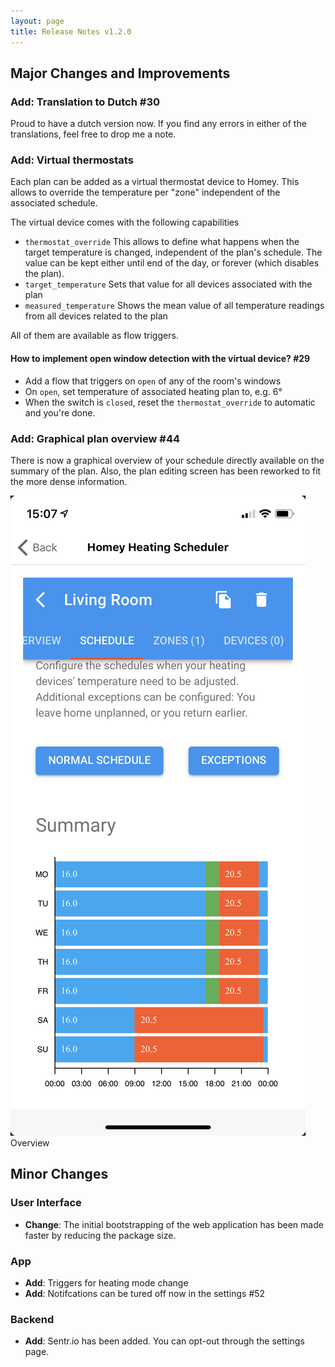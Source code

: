 ```yaml
---
layout: page
title: Release Notes v1.2.0
---
```


## Major Changes and Improvements

### **Add**: Translation to Dutch #30
Proud to have a dutch version now. If you find any errors in either of the translations, feel free to drop me a note.

### **Add**: Virtual thermostats
Each plan can be added as a virtual thermostat device to Homey. This allows to override the temperature per "zone" independent of the associated schedule.

The virtual device comes with the following capabilities
- `thermostat_override` This allows to define what happens when the target temperature is changed, independent of the plan's schedule. The value can be kept either until end of the day, or forever (which disables the plan).
- `target_temperature` Sets that value for all devices associated with the plan
- `measured_temperature` Shows the mean value of all temperature readings from all devices related to the plan

All of them are available as flow triggers.

#### How to implement open window detection with the virtual device? #29
- Add a flow that triggers on `open` of any of the room's windows
- On `open`, set temperature of associated heating plan to, e.g. 6°
- When the switch is `closed`, reset the `thermostat_override` to automatic and you're done.

### **Add**: Graphical plan overview #44
There is now a graphical overview of your schedule directly available on the summary of the plan. Also, the plan editing screen has been reworked to fit the more dense information.

<screenshots>
    <screenshot>
        <img src="../assets/screens/schedule.png" />
        <div>Overview</div>
    </screenshot>
</screenshots>

## Minor Changes

### User Interface
- **Change**: The initial bootstrapping of the web application has been made faster by reducing the package size.

### App
- **Add**: Triggers for heating mode change
- **Add**: Notifcations can be tured off now in the settings #52

### Backend
- **Add**: Sentr.io has been added. You can opt-out through the settings page.
